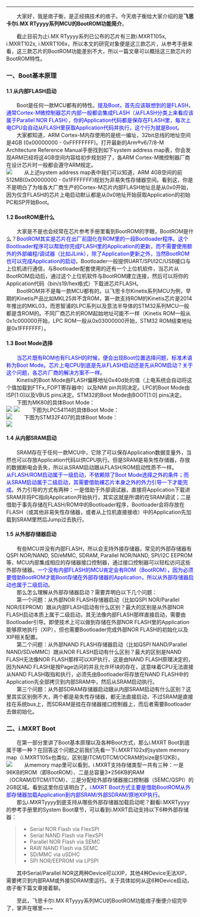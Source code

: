 ----
　　大家好，我是痞子衡，是正经搞技术的痞子。今天痞子衡给大家介绍的是**飞思卡尔i.MX RTyyyy系列MCU的BootROM功能简介**。  

　　截止目前为止i.MX RTyyyy系列已公布的芯片有三款i.MXRT105x, i.MXRT102x, i.MXRT106x，所以本文的研究对象便是这三款芯片，从参考手册来看，这三款芯片的BootROM功能差别不大，所以一篇文章可以概括这三款芯片的BootROM特性。  

### 一、Boot基本原理
#### 1.1 从内部FLASH启动
　　Boot是任何一款MCU都有的特性。<font color="Blue">提及Boot，首先应该联想到的是FLASH，通常Cortex-M微控制器芯片内部一般都会集成FLASH（从FLASH分类上来看应该属于Parallel NOR FLASH），你的Application代码都是保存在FLASH里，每次上电CPU会自动从FLASH里获取Application代码并执行，这个行为就是Boot</font>。  
　　大家都知道，ARM Cortex-M内存使用的是统一编址，32bit总线的地址空间是4GB (0x00000000 - 0xFFFFFFFF)。打开最新的Arm®v6/7/8-M Architecture Reference Manual手册找到如下system address map表，你会发现ARM已经将这4GB空间内容给初步规划好了，各ARM Cortex-M微控制器厂商在设计芯片时一般都会遵守ARM规定。  
<img src="http://henjay724.com/image/cnblogs/i.MXRT_Boot_ArmMemMap.PNG" style="zoom:100%" />
　　从上述system address map表中我们可以知道，ARM 4GB空间的前512MB(0x00000000 - 0x1FFFFFFF)规划为非易失性存储器空间。看到这，你是不是明白了为啥各大厂商生产的Cortex-M芯片内部FLASH地址总是从0x0开始，因为仅含FLASH的芯片上电启动默认都是从0x0地址开始获取Application的初始PC和SP开始Boot。  

#### 1.2 BootROM是什么
　　大家是不是也会经常在芯片参考手册里看到BootROM的字眼，BootROM是什么？<font color="Blue">BootROM其实是芯片在出厂前固化在ROM里的一段Bootloader程序。这个Bootloader程序可以帮助你完成FLASH里的Application的更新，而不需要使用额外的外部编程/调试器（比如JLink），除了Application更新之外，当然BootROM也可以完成Application的启动</font>，Bootloader一般提供UART/SPI/I2C/USB接口与上位机进行通信，与Bootloader配套使用的还有一个上位机软件，当芯片从BootROM启动后，通过这个上位机软件与BootROM建立连接，然后可以将你的Application代码（bin/s19/hex格式）下载进芯片FLASH。  
　　BootROM并不是每一款MCU都有的。以飞思卡尔Kinetis系列MCU为例，早期的Kinetis产品比如MKL25并不含ROM，第一款支持ROM的Kinetis芯片是2014年推出的MKL03，而恩智浦的LPC系列以及意法半导体的STM32系列MCU一般都是含ROM的。不同厂商芯片的ROM起始地址可能不一样（Kinetis ROM一般从0x1c000000开始，LPC ROM一般从0x03000000开始，STM32 ROM结束地址是0x1FFFFFFF）。  

#### 1.3 Boot Mode选择
　　<font color="Blue">当芯片既有ROM也有FLASH的时候，便会出现Boot位置选择问题，标准术语称为Boot Mode。芯片上电CPU到底是先从FLASH启动还是先从ROM启动？关于这个问题，各芯片厂商的解决方案不一样</font>。  
　　Kinetis的Boot Mode由FLASH偏移地址0x40d处的值（上电系统会自动将这个值加载到FTFx_FOPT寄存器中）以及NMI pin共同决定。LPC的Boot Mode由ISP[1:0]以及VBUS pins决定。STM32的Boot Mode由BOOT[1:0] pins决定。  
　　下图为MK80的具体Boot Mode：  
<img src="http://henjay724.com/image/cnblogs/i.MXRT_Boot_ModeK80_1.PNG" style="zoom:100%" />
<img src="http://henjay724.com/image/cnblogs/i.MXRT_Boot_ModeK80_2.PNG" style="zoom:100%" />
　　下图为LPC54114的具体Boot Mode：  
<img src="http://henjay724.com/image/cnblogs/i.MXRT_Boot_ModeLPC54114_1.PNG" style="zoom:100%" />
　　下图为STM32F407的具体Boot Mode：  
<img src="http://henjay724.com/i.MXRT_Boot_ModeSTM32F407_1.PNG" style="zoom:100%" />

#### 1.4 从内部SRAM启动
　　SRAM存在于任何一款MCU中，它除了可以保存Application数据变量外，当然也可以存放Application代码以供CPU执行。但是SRAM是易失性存储器，存放的数据断电会丢失，所以从SRAM启动跟从FLASH/ROM启动性质不一样。
　　<font color="Blue">从FLASH/ROM启动属于一级启动，不依赖除了Boot Mode选择之外的条件；而从SRAM启动属于二级启动，其需要借助裸芯片本身之外的外力引导一下才能完成</font>。外力引导的方式有两种：一是借助于外部调试器，直接将Application下载进SRAM并将PC指向Application开始执行，其实这就是所谓的在SRAM调试；二是借助于事先存储在FLASH/ROM中的Bootloader程序，Bootloader会将存放在FLASH（或其他非易失性存储器，或者从上位机直接接收）中的Application先加载到SRAM里然后Jump过去执行。  

#### 1.5 从外部存储器启动
　　有些MCU并没有内部FLASH，所以会支持外接存储器，常见的外部存储器有QSPI NOR/NAND, SD/eMMC, SDRAM, Parallel NOR/NAND, SPI/I2C EEPROM等，MCU内部集成相应的存储器接口控制器，通过接口控制器可以轻松访问这些外部存储器。<font color="Blue">一个没有内部FLASH的MCU肯定会有ROM（BootROM），因为必须要借助BootROM才能Boot存储在外部存储器的Application，所以从外部存储器启动也属于二级启动</font>。  
　　那么怎么理解从外部存储器启动？需要弄明白以下几个问题：  
　　第一个问题：从外部NOR FLASH存储器启动（比如QSPI NOR/Parallel NOR/EEPROM）跟从内部FLASH启动有什么区别？最大的区别是从外部NOR FLASH启动本质上属于二级启动，其无法像内部FLASH那样直接启动，需要由Bootloader引导。即使技术上可以做到存储在外部NOR FLASH里的Application能够原地执行（XIP），但也需要Bootloader完成外部NOR FLASH的初始化以及XIP相关配置。  
　　第二个问题：从外部NAND FLASH存储器启动（比如QSPI NAND/Parallel NAND/SD/eMMC）跟从NOR FLASH启动有什么区别？最大的区别是NAND FLASH无法像NOR FLASH那样可以XIP执行，这是由NAND FLASH原理决定的，因为NAND FLASH是按Page访问的并且允许坏块的存在，这意味着CPU无法直接从NAND FLASH取指和执行，必须先由Bootloader将存放在NAND FLASH中的Application先全部拷贝到内部SRAM中，然后从SRAM启动执行。  
　　第三个问题：从外部SDRAM存储器启动跟从内部SRAM启动有什么区别？这里其实区别倒不大，两个都是易失性存储器，都无法直接启动，不过SRAM是直接挂在系统bus上，而SDRAM是挂在存储器接口控制器上，而后者需要Bootloader去做初始化。  

### 二、i.MXRT Boot
　　在第一部分里讲了Boot基本原理以及各种Boot方式，那么i.MXRT Boot到底属于哪一种？在回答这个问题之前我们先看一下i.MXRT102x的system memory map（i.MXRT105x也类似，区别是ITCM/DTCM/OCRAM的size是512KB）。  
<img src="http://henjay724.com/image/cnblogs/i.MXRT_Boot_1020MemMap.PNG" style="zoom:100%" />
　　从memory map里可以看到，i.MXRT支持存储类型一共有三种：一是96KB的ROM（即BootROM）、二是总容量3*256KB的RAM（OCRAM/DTCM/ITCM）、三是分配给外部存储器接口控制器（SEMC/QSPI）的2GB区域。看到这里你应该明白了，<font color="Blue">i.MXRT Boot方式主要是借助BootROM从外部存储器加载Application到内部SRAM/外部SDRAM/原地XIP执行</font>。  
　　那么i.MXRTyyyy到底支持从哪些外部存储器加载启动呢？翻看i.MXRTyyyy的参考手册里的System Boot章节，可以看到i.MXRT启动支持以下6种外部存储器：  
> * Serial NOR Flash via FlexSPI
> * Serial NAND Flash via FlexSPI
> * Parallel NOR Flash via SEMC
> * RAW NAND Flash via SEMC
> * SD/MMC via uSDHC
> * SPI NOR/EEPROM via LPSPI

　　其中Serial/Parallel NOR这两种Device可以XIP，其他4种Device无法XIP，需要拷贝到内部RAM或外接SDRAM里运行。关于具体如何从这6种Device启动，痞子衡下篇文章接着聊。  

　　至此，飞思卡尔i.MX RTyyyy系列MCU的BootROM功能痞子衡便介绍完毕了，掌声在哪里~~~ 

